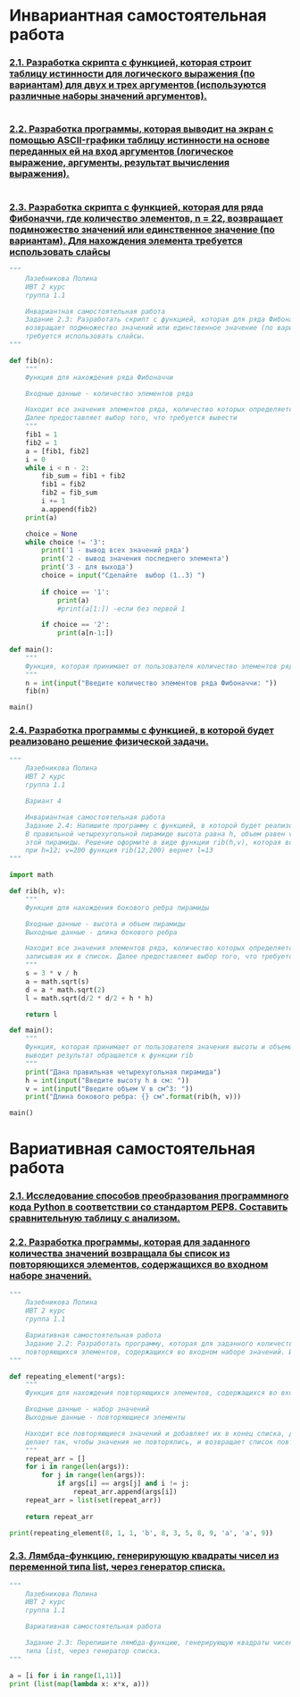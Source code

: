 # Инвариантная самостоятельная работа

### [2.1. Разработка скрипта с функцией, которая строит таблицу истинности для логического выражения (по вариантам) для двух и трех аргументов (используются различные наборы значений аргументов).]()
```python

```
### [2.2. Разработка программы, которая выводит на экран с помощью ASCII-графики таблицу истинности на основе переданных ей на вход аргументов (логическое выражение, аргументы, результат вычисления выражения). ]()
```python

```
### [2.3. Разработка скрипта с функцией, которая для ряда Фибоначчи, где количество элементов, n = 22, возвращает подмножество значений или единственное значение (по вариантам). Для нахождения элемента требуется использовать слайсы](https://repl.it/@PolinaLazebniko/Tema5-ISR-Zad23)
```python
"""
    Лазебникова Полина 
    ИВТ 2 курс
    группа 1.1

    Инвариантная самостоятельная работа 
    Задание 2.3: Разработать скрипт с функцией, которая для ряда Фибоначчи, где количество элементов, n = 22, 
    возвращает подмножество значений или единственное значение (по вариантам). Для нахождения элемента 
    требуется использовать слайсы. 
"""

def fib(n):
    """
    Функция для нахождения ряда Фибоначчи

    Входные данные - количество элементов ряда

    Находит все значения элементов ряда, количество которых определяется пользователем, записывая их в список. 
    Далее предоставляет выбор того, что требуется вывести   
    """
    fib1 = 1
    fib2 = 1
    a = [fib1, fib2]
    i = 0
    while i < n - 2:
        fib_sum = fib1 + fib2
        fib1 = fib2
        fib2 = fib_sum
        i += 1
        a.append(fib2) 
    print(a)

    choice = None
    while choice != '3':
        print('1 - вывод всех значений ряда')
        print('2 - вывод значения последнего элемента')
        print('3 - для выхода')
        choice = input("Сделайте  выбор (1..3) ")
        
        if choice == '1':
            print(a)
            #print(a[1:]) -если без первой 1

        if choice == '2':
            print(a[n-1:])
            
def main():
    """
    Функция, которая принимает от пользователя количество элементов ряда и обращается к функции fib
    """
    n = int(input("Введите количество элементов ряда Фибоначчи: "))
    fib(n)

main()
```
### [2.4. Разработка программы с функцией, в которой будет реализовано решение физической задачи.](https://repl.it/@PolinaLazebniko/Tema5-ISR-Zad24)
```python
"""
    Лазебникова Полина 
    ИВТ 2 курс
    группа 1.1

    Вариант 4

    Инвариантная самостоятельная работа 
    Задание 2.4: Напишите программу с функцией, в которой будет реализовано решение физической задачи.  
    В правильной четырехугольной пирамиде высота равна h, объем равен v. Найдите боковое ребро 
    этой пирамиды. Решение оформите в виде функции rib(h,v), которая возвращает результат l. Например,
    при h=12; v=200 функция rib(12,200) вернет l=13
"""

import math

def rib(h, v):
    """
    Функция для нахождения бокового ребра пирамиды

    Входные данные - высота и объем пирамиды
    Выходные данные - длина бокового ребра

    Находит все значения элементов ряда, количество которых определяется пользователем, 
    записывая их в список. Далее предоставляет выбор того, что требуется вывести   
    """
    s = 3 * v / h
    a = math.sqrt(s)
    d = a * math.sqrt(2)
    l = math.sqrt(d/2 * d/2 + h * h)

    return l

def main():
    """
    Функция, которая принимает от пользователя значения высоты и объема, затем
    выводит результат обращается к функции rib
    """
    print("Дана правильная четырехугольная пирамида")
    h = int(input("Введите высоту h в см: "))
    v = int(input("Введите объем V в см^3: "))
    print("Длина бокового ребра: {} см".format(rib(h, v)))

main()
```
# Вариативная самостоятельная работа

### [2.1. Исследование способов преобразования программного кода Python в соответствии со стандартом PEP8. Составить сравнительную таблицу с анализом.]()
### [2.2. Разработка программы, которая для заданного количества значений возвращала бы список из повторяющихся элементов, содержащихся во входном наборе значений. ](https://repl.it/@PolinaLazebniko/Tema5-VSR-Zad22)
```python
"""
    Лазебникова Полина 
    ИВТ 2 курс
    группа 1.1

    Вариативная самостоятельная работа 
    Задание 2.2: Разработать программу, которая для заданного количества значений возвращала бы список из 
    повторяющихся элементов, содержащихся во входном наборе значений. Использовать упаковку и распаковку элементов.
"""

def repeating_element(*args):
    """    
    Функция для нахождения повторяющихся элементов, содержащихся во входном наборе значений

    Входные данные - набор значений
    Выходные данные - повторяющиеся элементы

    Находит все повторяющиеся значений и добавляет их в конец списка, далее с помощью множества 
    делает так, чтобы значения не повторялись, и возвращает список повторяющихся элементов    
    """
    repeat_arr = []
    for i in range(len(args)):
        for j in range(len(args)):
            if args[i] == args[j] and i != j:
                repeat_arr.append(args[i])
    repeat_arr = list(set(repeat_arr))
    
    return repeat_arr

print(repeating_element(8, 1, 1, 'b', 8, 3, 5, 8, 9, 'a', 'a', 9))
```
### [2.3. Лямбда-функцию, генерирующую квадраты чисел из переменной типа list, через генератор списка.](https://repl.it/@PolinaLazebniko/Tema5-VSR-Zad23)
```python
"""
    Лазебникова Полина 
    ИВТ 2 курс
    группа 1.1

    Вариативная самостоятельная работа

    Задание 2.3: Перепишите лямбда-функцию, генерирующую квадраты чисел из переменной
    типа list, через генератор списка.
"""

a = [i for i in range(1,11)]
print (list(map(lambda x: x*x, a)))
```
